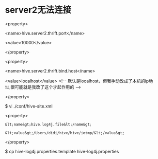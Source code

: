 # server2无法连接

&lt;property&gt;

&lt;name&gt;hive.server2.thrift.port&lt;/name&gt;

&lt;value&gt;10000&lt;/value&gt;

&lt;/property&gt;

&lt;property&gt;

&lt;name&gt;hive.server2.thrift.bind.host&lt;/name&gt;

&lt;value&gt;localhost&lt;/value&gt; &lt;!-- 默认是localhost，但我手动改成了本机的ip地址,很可能就是我改了这个才起作用的 --&gt;

&lt;/property&gt;

$ vi ./conf/hive-site.xml

&lt;property&gt;

```
&lt;name&gt;hive.log4j.file&lt;/name&gt;

&lt;value&gt;/Users/didi/hive/hive/iotmp/&lt;/value&gt;
```

&lt;/property&gt;

$ cp hive-log4j.properties.template hive-log4j.properties

